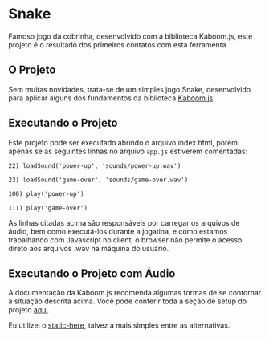 # Snake
Famoso jogo da cobrinha, desenvolvido com a biblioteca Kaboom.js, este projeto é o resultado dos primeiros contatos com esta ferramenta.

## O Projeto

Sem muitas novidades, trata-se de um simples jogo Snake, desenvolvido para aplicar alguns dos fundamentos da biblioteca [Kaboom.js](https://kaboomjs.com/).

## Executando o Projeto

Este projeto pode ser executado abrindo o arquivo index.html, porém apenas se as seguintes linhas no arquivo `app.js` estiverem comentadas:

`22) loadSound('power-up', 'sounds/power-up.wav')`

`23) loadSound('game-over', 'sounds/game-over.wav')`

`100) play('power-up')`

`111) play('game-over')`

As linhas citadas acima são responsáveis por carregar os arquivos de áudio, bem como executá-los durante a jogatina, e como estamos trabalhando com Javascript no client, o browser não permite o acesso direto aos arquivos .wav na máquina do usuário.

## Executando o Projeto com Áudio

A documentação da Kaboom.js recomenda algumas formas de se contornar a situação descrita acima. Você pode conferir toda a seção de setup do projeto [aqui](https://kaboomjs.com/doc/setup).

Eu utilizei o [static-here](https://www.npmjs.com/package/static-here), talvez a mais simples entre as alternativas.
